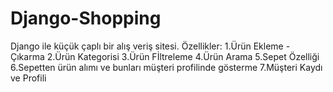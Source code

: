 # Django-Shopping
Django ile küçük çaplı bir alış veriş sitesi.
Özellikler:
  1.Ürün Ekleme - Çıkarma
  2.Ürün Kategorisi
  3.Ürün Fİltreleme
  4.Ürün Arama 
  5.Sepet Özelliği
  6.Sepetten ürün alımı ve bunları müşteri profilinde gösterme
  7.Müşteri Kaydı ve Profili
